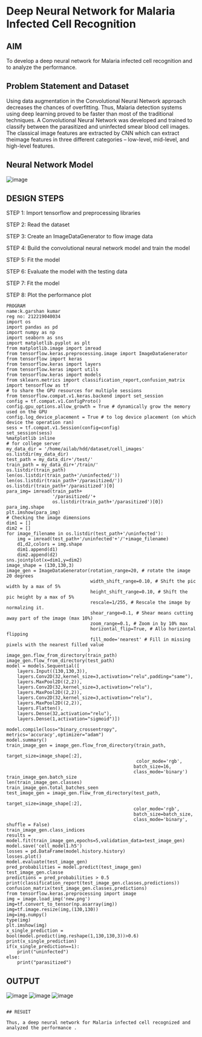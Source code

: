 # Deep Neural Network for Malaria Infected Cell Recognition

## AIM

To develop a deep neural network for Malaria infected cell recognition and to analyze the performance.

## Problem Statement and Dataset
Using data augmentation in the Convolutional Neural Network approach decreases the chances of overfitting. Thus, Malaria detection systems using deep learning proved to be faster than most of the traditional techniques. A Convolutional Neural Network was developed and trained to classify between the parasitized and uninfected smear blood cell images. The classical image features are extracted by CNN which can extract theimage features in three different categories – low-level, mid-level, and high-level features.

## Neural Network Model
![image](https://user-images.githubusercontent.com/112486797/194797842-9c8e8b34-2cfa-4438-9430-5a04ffaea191.png)
## DESIGN STEPS
STEP 1:
Import tensorflow and preprocessing libraries

STEP 2:
Read the dataset

STEP 3:
Create an ImageDataGenerator to flow image data

STEP 4:
Build the convolutional neural network model and train the model

STEP 5:
Fit the model

STEP 6:
Evaluate the model with the testing data

STEP 7:
Fit the model

STEP 8:
Plot the performance plot
```
PROGRAM
name:k.garshan kumar
reg no: 212219040034
import os
import pandas as pd
import numpy as np
import seaborn as sns
import matplotlib.pyplot as plt
from matplotlib.image import imread
from tensorflow.keras.preprocessing.image import ImageDataGenerator
from tensorflow import keras
from tensorflow.keras import layers
from tensorflow.keras import utils
from tensorflow.keras import models
from sklearn.metrics import classification_report,confusion_matrix
import tensorflow as tf
# to share the GPU resources for multiple sessions
from tensorflow.compat.v1.keras.backend import set_session
config = tf.compat.v1.ConfigProto()
config.gpu_options.allow_growth = True # dynamically grow the memory used on the GPU
config.log_device_placement = True # to log device placement (on which device the operation ran)
sess = tf.compat.v1.Session(config=config)
set_session(sess)
%matplotlib inline
# for college server
my_data_dir = '/home/ailab/hdd/dataset/cell_images'
os.listdir(my_data_dir)
test_path = my_data_dir+'/test/'
train_path = my_data_dir+'/train/'
os.listdir(train_path)
len(os.listdir(train_path+'/uninfected/'))
len(os.listdir(train_path+'/parasitized/'))
os.listdir(train_path+'/parasitized')[0]
para_img= imread(train_path+
                 '/parasitized/'+
                 os.listdir(train_path+'/parasitized')[0])
para_img.shape 
plt.imshow(para_img)
# Checking the image dimensions
dim1 = []
dim2 = []
for image_filename in os.listdir(test_path+'/uninfected'):
    img = imread(test_path+'/uninfected'+'/'+image_filename)
    d1,d2,colors = img.shape
    dim1.append(d1)
    dim2.append(d2)
sns.jointplot(x=dim1,y=dim2)
image_shape = (130,130,3)
image_gen = ImageDataGenerator(rotation_range=20, # rotate the image 20 degrees
                               width_shift_range=0.10, # Shift the pic width by a max of 5%
                               height_shift_range=0.10, # Shift the pic height by a max of 5%
                               rescale=1/255, # Rescale the image by normalzing it.
                               shear_range=0.1, # Shear means cutting away part of the image (max 10%)
                               zoom_range=0.1, # Zoom in by 10% max
                               horizontal_flip=True, # Allo horizontal flipping
                               fill_mode='nearest' # Fill in missing pixels with the nearest filled value
                              )
image_gen.flow_from_directory(train_path)
image_gen.flow_from_directory(test_path)
model = models.Sequential([
    layers.Input((130,130,3)),
    layers.Conv2D(32,kernel_size=3,activation="relu",padding="same"),
    layers.MaxPool2D((2,2)),
    layers.Conv2D(32,kernel_size=3,activation="relu"),
    layers.MaxPool2D((2,2)),
    layers.Conv2D(32,kernel_size=3,activation="relu"),
    layers.MaxPool2D((2,2)),
    layers.Flatten(),
    layers.Dense(32,activation="relu"),
    layers.Dense(1,activation="sigmoid")])
    
model.compile(loss="binary_crossentropy", metrics='accuracy',optimizer="adam")
model.summary()
train_image_gen = image_gen.flow_from_directory(train_path,
                                               target_size=image_shape[:2],
                                                color_mode='rgb',
                                               batch_size=16,
                                               class_mode='binary')
train_image_gen.batch_size
len(train_image_gen.classes)
train_image_gen.total_batches_seen
test_image_gen = image_gen.flow_from_directory(test_path,
                                               target_size=image_shape[:2],
                                               color_mode='rgb',
                                               batch_size=batch_size,
                                               class_mode='binary', shuffle = False)
train_image_gen.class_indices
results = model.fit(train_image_gen,epochs=5,validation_data=test_image_gen)
model.save('cell_model1.h5')
losses = pd.DataFrame(model.history.history)
losses.plot()
model.evaluate(test_image_gen)
pred_probabilities = model.predict(test_image_gen)
test_image_gen.classe
predictions = pred_probabilities > 0.5
print(classification_report(test_image_gen.classes,predictions))
confusion_matrix(test_image_gen.classes,predictions)
from tensorflow.keras.preprocessing import image
img = image.load_img('new.png')
img=tf.convert_to_tensor(np.asarray(img))
img=tf.image.resize(img,(130,130))
img=img.numpy()
type(img)
plt.imshow(img)
x_single_prediction = bool(model.predict(img.reshape(1,130,130,3))>0.6)
print(x_single_prediction)
if(x_single_prediction==1):
    print("uninfected")
else:
    print("parasitized")
```
## OUTPUT

![image](https://user-images.githubusercontent.com/112486797/194872480-6db235be-9e85-498e-98f6-9f4576a0e11a.png)
![image](https://user-images.githubusercontent.com/112486797/194872831-815c5461-de5a-450c-b478-3d71d58281f9.png)
![image](https://user-images.githubusercontent.com/112486797/194872970-91f84a91-8f7b-4344-b0b9-462e61d34a3e.png)
```

## RESUIT

Thus, a deep neural network for Malaria infected cell recognized and analyzed the performance .


 

